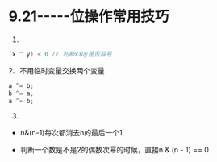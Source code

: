 # 9.21-----位操作常用技巧

1.

```cpp
(x ^ y) < 0 // 判断x和y是否异号
```

2、不用临时变量交换两个变量

```cpp
a ^= b;
b ^= a;
a ^= b;
```

3.

+ n&(n-1)每次都消去n的最后一个1

+ 判断一个数是不是2的偶数次幂的时候，直接n & (n - 1) == 0